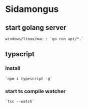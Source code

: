 # Sidamongus

## start golang server

    windows/linux/mac : `go run api/*.`

## typscript

### install

    `npm i typescript -g`

### start ts compile watcher

    `tsc --watch`
